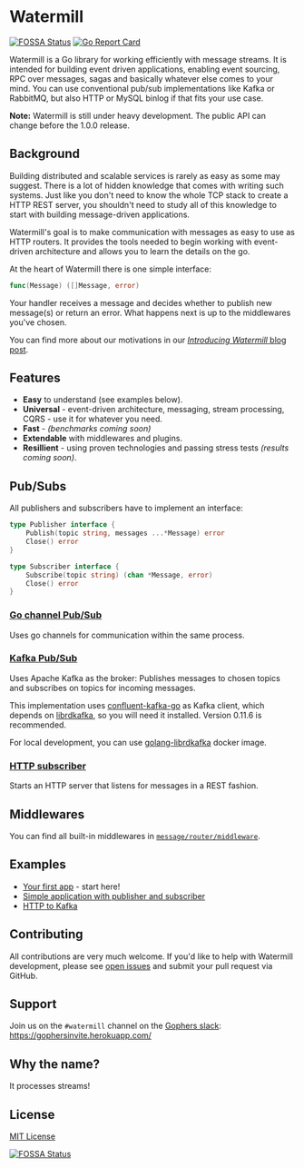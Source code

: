 # Watermill
[![FOSSA Status](https://app.fossa.io/api/projects/git%2Bgithub.com%2FThreeDotsLabs%2Fwatermill.svg?type=shield)](https://app.fossa.io/projects/git%2Bgithub.com%2FThreeDotsLabs%2Fwatermill?ref=badge_shield)
[![Go Report Card](https://goreportcard.com/badge/github.com/ThreeDotsLabs/watermill)](https://goreportcard.com/report/github.com/ThreeDotsLabs/watermill)


Watermill is a Go library for working efficiently with message streams. It is intended
for building event driven applications, enabling event sourcing, RPC over messages,
sagas and basically whatever else comes to your mind. You can use conventional pub/sub
implementations like Kafka or RabbitMQ, but also HTTP or MySQL binlog if that fits your use case.

**Note:** Watermill is still under heavy development. The public API can change before the 1.0.0 release.

## Background

Building distributed and scalable services is rarely as easy as some may suggest. There is a
lot of hidden knowledge that comes with writing such systems. Just like you don't need to know the
whole TCP stack to create a HTTP REST server, you shouldn't need to study all of this knowledge to
start with building message-driven applications.

Watermill's goal is to make communication with messages as easy to use as HTTP routers. It provides
the tools needed to begin working with event-driven architecture and allows you to learn the details
on the go.

At the heart of Watermill there is one simple interface:
```go
func(Message) ([]Message, error)
```

Your handler receives a message and decides whether to publish new message(s) or return
an error. What happens next is up to the middlewares you've chosen.

You can find more about our motivations in our [*Introducing Watermill* blog post](https://threedots.tech/post/introducing-watermill/).

## Features

* **Easy** to understand (see examples below).
* **Universal** - event-driven architecture, messaging, stream processing, CQRS - use it for whatever you need.
* **Fast** - *(benchmarks coming soon)*
* **Extendable** with middlewares and plugins.
* **Resillient** - using proven technologies and passing stress tests *(results coming soon)*.

## Pub/Subs

All publishers and subscribers have to implement an interface:

```go
type Publisher interface {
	Publish(topic string, messages ...*Message) error
	Close() error
}

type Subscriber interface {
	Subscribe(topic string) (chan *Message, error)
	Close() error
}
```

### [Go channel Pub/Sub](https://github.com/ThreeDotsLabs/watermill/tree/master/message/infrastructure/gochannel)

Uses go channels for communication within the same process.

### [Kafka Pub/Sub](https://github.com/ThreeDotsLabs/watermill/tree/master/message/infrastructure/kafka)

Uses Apache Kafka as the broker: Publishes messages to chosen topics and subscribes on topics for incoming messages.

This implementation uses [confluent-kafka-go](https://github.com/confluentinc/confluent-kafka-go) as Kafka
client, which depends on [librdkafka](https://github.com/edenhill/librdkafka), so you will need it installed.
Version 0.11.6 is recommended.

For local development, you can use [golang-librdkafka](https://hub.docker.com/r/threedotslabs/golang-librdkafka/) docker image.

### [HTTP subscriber](https://github.com/ThreeDotsLabs/watermill/tree/master/message/infrastructure/http)

Starts an HTTP server that listens for messages in a REST fashion.

## Middlewares

You can find all built-in middlewares in [`message/router/middleware`](message/router/middleware).

## Examples

* [Your first app](_examples/your-first-app) - start here!
* [Simple application with publisher and subscriber](_examples/simple-app)
* [HTTP to Kafka](_examples/http-to-kafka)

## Contributing

All contributions are very much welcome. If you'd like to help with Watermill development,
please see [open issues](https://github.com/ThreeDotsLabs/watermill/issues?utf8=%E2%9C%93&q=is%3Aissue+is%3Aopen+)
and submit your pull request via GitHub.

## Support

Join us on the `#watermill` channel on the [Gophers slack](https://gophers.slack.com/): https://gophersinvite.herokuapp.com/

## Why the name?

It processes streams!

## License

[MIT License](./LICENSE)


[![FOSSA Status](https://app.fossa.io/api/projects/git%2Bgithub.com%2FThreeDotsLabs%2Fwatermill.svg?type=large)](https://app.fossa.io/projects/git%2Bgithub.com%2FThreeDotsLabs%2Fwatermill?ref=badge_large)
